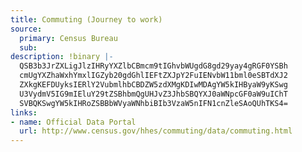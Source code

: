 ```yaml
---
title: Commuting (Journey to work)
source:
  primary: Census Bureau
  sub: 
description: !binary |-
  QSB3b3JrZXLigJlzIHRyYXZlbCBmcm9tIGhvbWUgdG8gd29yay4gRGF0YSBh
  cmUgYXZhaWxhYmxlIGZyb20gdGhlIEFtZXJpY2FuIENvbW11bml0eSBTdXJ2
  ZXkgKEFDUyksIERlY2VubmlhbCBDZW5zdXMgKDIwMDAgYW5kIHByaW9yKSwg
  U3VydmV5IG9mIEluY29tZSBhbmQgUHJvZ3JhbSBQYXJ0aWNpcGF0aW9uIChT
  SVBQKSwgYW5kIHRoZSBBbWVyaWNhbiBIb3VzaW5nIFN1cnZleSAoQUhTKS4=
links:
- name: Official Data Portal
  url: http://www.census.gov/hhes/commuting/data/commuting.html
---
```

